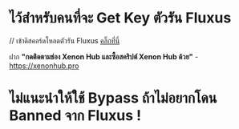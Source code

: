 # ไว้สำหรับคนที่จะ Get Key ตัวรัน Fluxus

// เข้าดิสคอร์ดโหลดตัวรัน Fluxus [คลิ๊กที่นี่](https://discord.gg/kirito)

ฝาก **"กดติดตามช่อง Xenon Hub และซื้อสคริปต์ Xenon Hub ด้วย"** - https://xenonhub.pro

# ไม่แนะนำให้ใช้ Bypass ถ้าไม่อยากโดน Banned จาก Fluxus !
